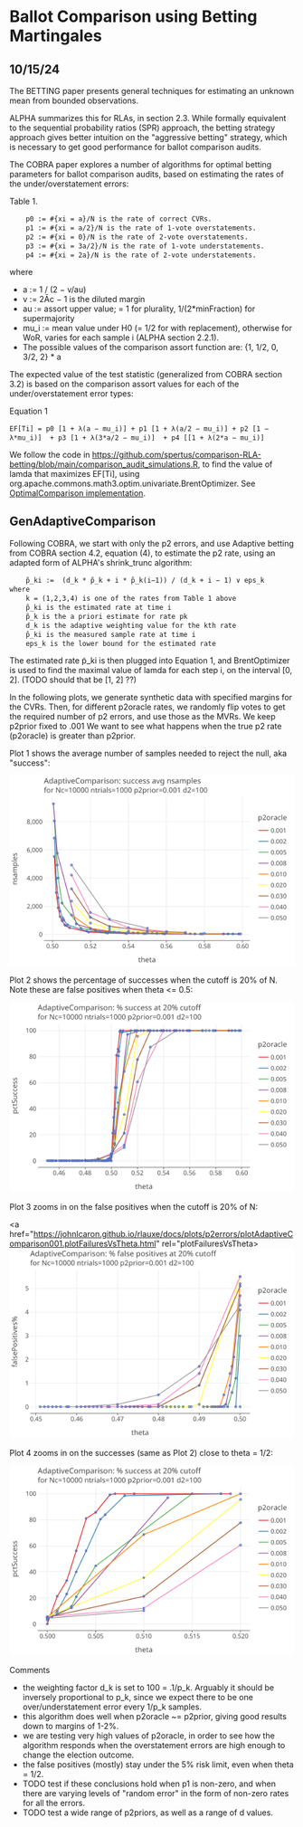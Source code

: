 # Ballot Comparison using Betting Martingales

## 10/15/24

The BETTING paper presents general techniques for estimating an unknown mean from bounded observations.

ALPHA summarizes this for RLAs, in section 2.3. While formally equivalent to the sequential probability ratios (SPR) approach, 
the betting strategy approach gives better intuition on the "aggressive betting" strategy, which is necessary to
get good performance for ballot comparison audits.

The COBRA paper explores a number of algorithms for optimal betting parameters for ballot 
comparison audits, based on estimating the rates of the under/overstatement errors:

Table 1.
````
    p0 := #{xi = a}/N is the rate of correct CVRs.
    p1 := #{xi = a/2}/N is the rate of 1-vote overstatements.
    p2 := #{xi = 0}/N is the rate of 2-vote overstatements.
    p3 := #{xi = 3a/2}/N is the rate of 1-vote understatements.
    p4 := #{xi = 2a}/N is the rate of 2-vote understatements.
````
where
* a := 1 / (2 − v/au)
* v := 2Āc − 1 is the diluted margin
* au := assort upper value; = 1 for plurality, 1/(2*minFraction) for supermajority
* mu_i := mean value under H0 (= 1/2 for with replacement), otherwise for WoR, varies for each sample i (ALPHA section 2.2.1).
* The possible values of the comparison assort function are: {1, 1/2, 0, 3/2, 2} * a

The expected value of the test statistic (generalized from COBRA section 3.2) is based on the comparison assort values
for each of the under/overstatement error types:

Equation 1
````
EF[Ti] = p0 [1 + λ(a − mu_i)] + p1 [1 + λ(a/2 − mu_i)] + p2 [1 − λ*mu_i)]  + p3 [1 + λ(3*a/2 − mu_i)]  + p4 [[1 + λ(2*a − mu_i)]
````

We follow the code in https://github.com/spertus/comparison-RLA-betting/blob/main/comparison_audit_simulations.R, to
find the value of lamda that maximizes EF[Ti], using org.apache.commons.math3.optim.univariate.BrentOptimizer.
See [OptimalComparison implementation](../core/src/main/kotlin/org/cryptobiotic/rlauxe/core/OptimalComparison.kt).

## GenAdaptiveComparison

Following COBRA, we start with only the p2 errors, and use Adaptive betting from COBRA section 4.2, equation (4), 
to estimate the p2 rate, using an adapted form of ALPHA's shrink_trunc algorithm:

````
    p̃_ki :=  (d_k * p̃_k + i * p̂_k(i−1)) / (d_k + i − 1) ∨ eps_k
where    
    k = (1,2,3,4) is one of the rates from Table 1 above
    p̃_ki is the estimated rate at time i
    p̃_k is the a priori estimate for rate pk
    d_k is the adaptive weighting value for the kth rate
    p̂_ki is the measured sample rate at time i
    eps_k is the lower bound for the estimated rate
````

The estimated rate p̃_ki is then plugged into Equation 1, and BrentOptimizer is used to find the maximal value of lamda for 
each step i, on the interval [0, 2]. (TODO should that be [1, 2] ??)

In the following plots, we generate synthetic data with specified margins for the CVRs. Then, for different p2oracle rates,
we randomly flip votes to get the required number of p2 errors, and use those as the MVRs. We keep p2prior fixed to .001
We want to see what happens when the true p2 rate (p2oracle) is greater than p2prior. 

Plot 1 shows the average number of samples needed to reject the null, aka "success":

<a href="https://johnlcaron.github.io/rlauxe/docs/plots/p2errors/plotAdaptiveComparison001.plotSuccessVsTheta.html" rel="plotSuccessVsTheta">![plotSuccessVsMargin](plots/p2errors/plotAdaptiveComparison001.plotSuccessVsTheta.png)</a>

Plot 2 shows the percentage of successes when the cutoff is 20% of N. Note these are false positives when
theta <= 0.5:

<a href="https://johnlcaron.github.io/rlauxe/docs/plots/p2errors/plotAdaptiveComparison001.plotSuccess20VsTheta.html" rel="plotSuccess20VsTheta">![plotSuccess20VsTheta](plots/p2errors/plotAdaptiveComparison001.plotSuccess20VsTheta.png)</a>

Plot 3 zooms in on the false positives when the cutoff is 20% of N:

<a href="https://johnlcaron.github.io/rlauxe/docs/plots/p2errors/plotAdaptiveComparison001.plotFailuresVsTheta.html" rel="plotFailuresVsTheta>![plotFailuresVsTheta](plots/p2errors/plotAdaptiveComparison001.plotFailuresVsTheta.png)</a>

Plot 4 zooms in on the successes (same as Plot 2) close to theta = 1/2:

<a href="https://johnlcaron.github.io/rlauxe/docs/plots/p2errors/plotAdaptiveComparison001.plotSuccess20VsThetaNarrow.html" rel="plotSuccess20VsThetaNarrow">![plotSuccess20VsThetaNarrow](plots/p2errors/plotAdaptiveComparison001.plotSuccess20VsThetaNarrow.png)</a>

Comments
* the weighting factor d_k is set to 100 = .1/p_k. Arguably it should be inversely proportional to p_k, since
  we expect there to be one over/understatement error every 1/p_k samples. 
* this algorithm does well when p2oracle ~= p2prior, giving good results down to margins of 1-2%.
* we are testing very high values of p2oracle, in order to see how the algorithm responds when the overstatement
  errors are high enough to change the election outcome.
* the false positives (mostly) stay under the 5% risk limit, even when theta = 1/2.
* TODO test if these conclusions hold when p1 is non-zero, and when there are varying levels of 
  "random error" in the form of non-zero rates for all the errors.
* TODO test a wide range of p2priors, as well as a range of d values.